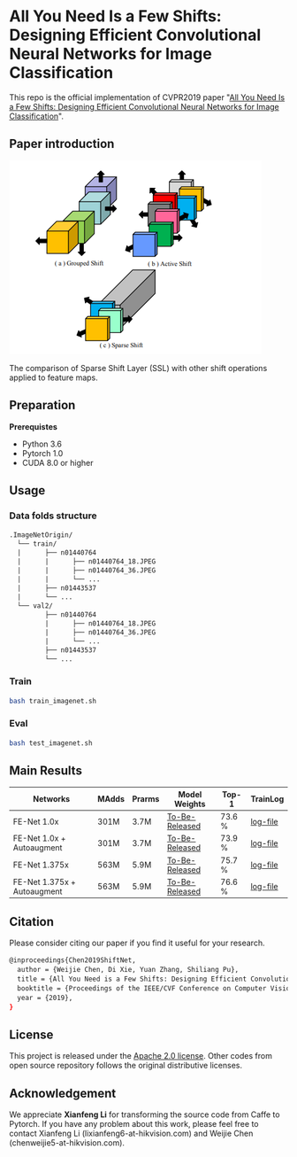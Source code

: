 # All You Need Is a Few Shifts: Designing Efficient Convolutional Neural Networks for Image Classification

This repo is the official implementation of CVPR2019 paper "[All You Need Is a Few Shifts: Designing Efficient Convolutional Neural Networks for Image Classification](https://openaccess.thecvf.com/content_CVPR_2019/papers/Chen_All_You_Need_Is_a_Few_Shifts_Designing_Efficient_Convolutional_CVPR_2019_paper.pdf)".

## Paper introduction

![SSL](figures/SSL.png)

The comparison of Sparse Shift Layer (SSL) with other shift operations applied to feature maps.


## Preparation

**Prerequistes**

- Python 3.6
- Pytorch 1.0
- CUDA 8.0 or higher

## Usage
### Data folds structure
  ```shell
  .ImageNetOrigin/
    └── train/
    |      ├── n01440764
    |      |      ├── n01440764_18.JPEG
    |      |      ├── n01440764_36.JPEG
    |      |      └── ...
    |      ├── n01443537
    |      └── ...
    └── val2/
           ├── n01440764
           |      ├── n01440764_18.JPEG
           |      ├── n01440764_36.JPEG
           |      └── ...
           ├── n01443537
           └── ...
  ```

### Train

```bash
bash train_imagenet.sh
```

### Eval

```bash
bash test_imagenet.sh
```

## Main Results
|Networks |MAdds|Prarms|Model Weights |Top-1| TrainLog | 
| ---- | -------| ----- |----|-----|-----|
|FE-Net 1.0x| 301M| 3.7M | [To-Be-Released]() | 73.6 \% | [log-file](./results/1x/FENet_imagenet.log) |
|FE-Net 1.0x + Autoaugment| 301M| 3.7M | [To-Be-Released]()  | 73.9 \% |[log-file](./results/1x+aug/FENet_imagenet.log)|
|FE-Net 1.375x|563M| 5.9M | [To-Be-Released]() | 75.7 \% |[log-file](./results/1.375x/FENet_imagenet.log)|
|FE-Net 1.375x + Autoaugment|563M| 5.9M | [To-Be-Released]() | 76.6 \% |[log-file](./results/1.375x+aug/FENet_imagenet.log)|

## Citation

Please consider citing our paper if you find it useful for your research.

```bash
@inproceedings{Chen2019ShiftNet,
  author = {Weijie Chen, Di Xie, Yuan Zhang, Shiliang Pu},
  title = {All You Need is a Few Shifts: Designing Efficient Convolutional Neural Networks for Image Classification},
  booktitle = {Proceedings of the IEEE/CVF Conference on Computer Vision and Pattern Recognition},
  year = {2019},
}
```

## License

This project is released under the [Apache 2.0 license](./LICENSE). Other codes from open source repository follows the original distributive licenses.

## Acknowledgement

We appreciate **Xianfeng Li** for transforming the source code from Caffe to Pytorch. If you have any problem about this work, please feel free to contact Xianfeng Li (lixianfeng6-at-hikvision.com) and Weijie Chen (chenweijie5-at-hikvision.com).
